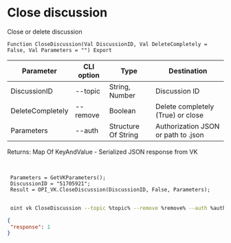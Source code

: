 ﻿---
sidebar_position: 2
---

# Close discussion
 Close or delete discussion



`Function CloseDiscussion(Val DiscussionID, Val DeleteCompletely = False, Val Parameters = "") Export`

 | Parameter | CLI option | Type | Destination |
 |-|-|-|-|
 | DiscussionID | --topic | String, Number | Discussion ID |
 | DeleteCompletely | --remove | Boolean | Delete completely (True) or close |
 | Parameters | --auth | Structure Of String | Authorization JSON or path to .json |

 
 Returns: Map Of KeyAndValue - Serialized JSON response from VK

<br/>




```bsl title="Code example"
 Parameters = GetVKParameters();
 DiscussionID = "51705921";
 Result = OPI_VK.CloseDiscussion(DiscussionID, False, Parameters);
```
	


```sh title="CLI command example"
 
 oint vk CloseDiscussion --topic %topic% --remove %remove% --auth %auth%

```

```json title="Result"
{
 "response": 1
}
```
